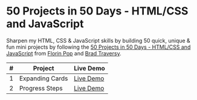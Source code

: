 # 50 Projects in 50 Days - HTML/CSS and JavaScript

Sharpen my HTML, CSS & JavaScript skills by building 50 quick, unique & fun mini projects by following the [50 Projects in 50 Days - HTML/CSS and JavaScript](https://www.udemy.com/course/50-projects-50-days/) from [Florin Pop](https://twitter.com/florinpop1705) and [Brad Traversy](https://twitter.com/traversymedia).

| #   | Project         | Live Demo                                  |
| --- | --------------- | ------------------------------------------ |
| 1   | Expanding Cards | [Live Demo]("./Expanding-Cards/index.html) |
| 2   | Progress Steps  | [Live Demo]("./progress-steps/index.html)  |

